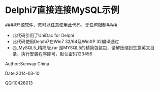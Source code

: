 Delphi7直接连接MySQL示例
===
####开源软件，您可以任意使用此代码，无任何限制####


- 此代码引用了UniDac for Delphi
- 此代码使用Delphi7在Win7 32/64及WinXP 32编译通过
- @_MySQL5_精简版.rar 是MYSQL5的精简包装包，请解压缩到生意英文目录，执行安装程序即可，默认密码123456

Author:Sunway China

Date:2014-03-10

QQ:10426013
